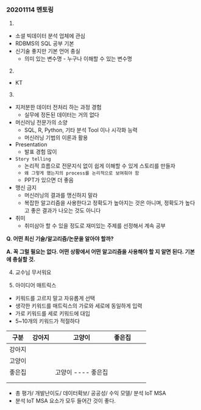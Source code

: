 ### 20201114 멘토링

1. 

- 소셜 빅데이터 분석 업체에 관심
- RDBMS의 SQL 공부 기본
- 신기술 좋지만 기본 언어 충실
  - 의미 있는 변수명 - 누구나 이해할 수 있는 변수명



2. 

- KT



3. 

- 지저분한 데이터 전처리 하는 과정 경험
  - 실무에 정돈된 데이터는 거의 없다
- 머신러닝 전문가의 소양 
  - SQL, R, Python, 기타 분석 Tool 이나 시각화 능력
  - 머신러닝 기법의 이론과 활용
- Presentation 
  - 발표 경험 많이
- `Story telling`
  - 논리적 흐름으로 전문지식 없이 쉽게 이해할 수 있게 스토리를 만들자
  - `왜 그렇게 했는지의 process를 논리적으로 보여줘야 함`
  - PPT가 있으면 더 좋음
- 맹신 금지
  - 머신러닝의 결과를 맹신하지 말라
  - 복잡한 알고리즘을 사용한다고 정확도가 높아지는 것은 아니며, 정확도가 높다고 좋은 결과가 나오는 것도 아니다
- 취미
  - 취미삼아 할 수 있을 정도로 재미있는 주제를 선정해서 계속 공부



**Q. 어떤 최신 기술/알고리즘/논문을 알아야 할까?**

**A. 꼭 그럴 필요는 없다. 어떤 상황에서 어떤 알고리즘을 사용해야 할 지 알면 된다. 기본에 충실할 것.** 



4. 교수님 무서워요



5. 아이디어 매트릭스

- 키워드를 고르지 말고 자유롭게 선택
- 생각한 키워드를 매트릭스의 가로와 세로에 동일하게 입력
- 가로 키워드를 세로 키워드에 대입
- 5~10개의 키워드가 적절하다

| 구분   | 강아지 | 고양이             | 좋은집 |      |      |
| ------ | ------ | ------------------ | ------ | ---- | ---- |
| 강아지 |        |                    |        |      |      |
| 고양이 |        |                    |        |      |      |
| 좋은집 |        | 고양이 ---- 좋은집 |        |      |      |
|        |        |                    |        |      |      |
|        |        |                    |        |      |      |

- 총 평가/ 개발난이도/ 데이터확보/ 공공성/ 수익 모델/ 분석 IoT MSA
- 분석 IoT MSA 요소가 모두 들어간 것이 좋다.